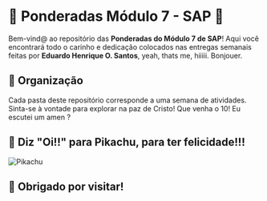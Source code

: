 # 🌟 Ponderadas Módulo 7 - SAP 🌟

Bem-vind@ ao repositório das **Ponderadas do Módulo 7 de SAP**! Aqui você encontrará todo o carinho e dedicação colocados nas entregas semanais feitas por **Eduardo Henrique O. Santos**, yeah, thats me, hiiiii. Bonjouer.

## 📂 Organização

Cada pasta deste repositório corresponde a uma semana de atividades. Sinta-se à vontade para explorar na paz de Cristo! Que venha o 10! Eu escutei um amen ? 

## 🧡 Diz "Oi!!" para Pikachu, para ter felicidade!!!

![Pikachu](https://res.cloudinary.com/dmornatkl/image/upload/v1724456165/download_wrtjsj.png)

## 💖 Obrigado por visitar!




